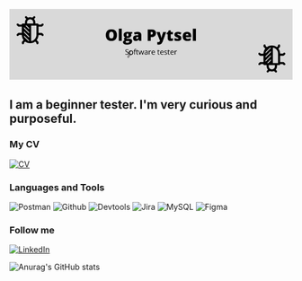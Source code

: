 [![Header](https://github.com/OlgaPhytsel/olgaphytsel/blob/main/assets/header1.png)](www.linkedin.com/in/ольга-пытель)

## I am a beginner tester. I'm very curious and purposeful.

### My CV
[![CV](https://img.shields.io/badge/-CV-000000?style=for-the-badge&logo=google&logoColor=ffffff)](https://drive.google.com/drive/folders/196qVsJwslLysKdXVMoMX5KmSdr3B-fAd?usp=sharing)

### Languages and Tools
![Postman](https://img.shields.io/badge/-Postman-090909?style=for-the-badge&logo=postman&logoColor=DD5D0C)
![Github](https://img.shields.io/badge/-Github-090909?style=for-the-badge&logo=github&logoColor=ffffff)
![Devtools](https://img.shields.io/badge/-Devtools-090909?style=for-the-badge&logo=devtools&logoColor=2E24E1)
![Jira](https://img.shields.io/badge/-Jira-090909?style=for-the-badge&logo=jira&logoColor=411DEF)
![MySQL](https://img.shields.io/badge/-MySQL-090909?style=for-the-badge&logo=MySQL&logoColor=411DEF)
![Figma](https://img.shields.io/badge/-Figma-090909?style=for-the-badge&logo=Figma&logoColor=C31AD8)

### Follow me
[![LinkedIn](https://img.shields.io/badge/-LinkedIn-090909?style=for-the-badge&logo=linkedin&logoColor=007BB6)](https://www.linkedin.com/in/ольга-пытель)

![Anurag's GitHub stats](https://github-readme-stats.vercel.app/api?username=olgaphytsel&show_icons=true&theme=radical)